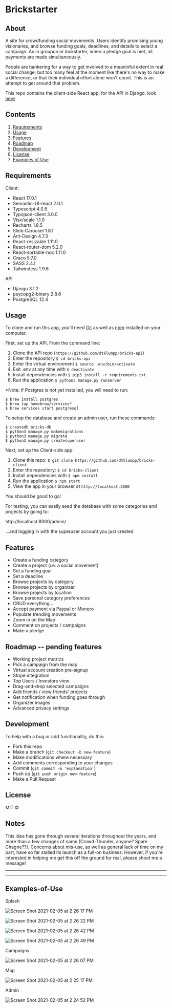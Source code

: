 # Brickstarter

## About

A site for crowdfunding social movements.  Users identify promising young visionaries, and browse funding goals, deadlines, and details to select a campaign.  As in groupon or kickstarter, when a pledge goal is met, all payments are made simultaneously.

People are hankering for a way to get involved to a meaninful extent in real social change; but too many feel at the moment like there's no way to make a difference, or that their individual effort alone won't count.  This is an attempt to get around that problem.

This repo contains the client-side React app; for the API in Django, look [here](https://github.com/dtklumpp/bricks-api)

## Contents

  1. [Requirements](#Requirements)
  1. [Usage](#Usage)
  1. [Features](#Features)
  1. [Roadmap](#Roadmap)
  1. [Development](#Development)
  1. [License](#License)
  1. [Examples of Use](#Examples-of-Use)


## Requirements

Client:
- React 17.0.1
- Semantic-UI-react 2.0.1
- Typescript 4.0.5
- Typojson-client 3.0.0
- Visx/scale 1.1.0
- Recharts 1.8.5
- Slick-Carousel 1.8.1
- Ant-Design 4.7.3
- React-resizable 1.11.0
- React-router-dom 5.2.0
- React-sortable-hoc 1.11.0
- Craco 5.7.0
- SASS 2.4.1
- Tailwindcss 1.9.6

API
- Django 3.1.2
- psycopg2-binary 2.8.6
- PostgreSQL 12.4

## Usage

To clone and run this app, you'll need [Git](https://git-scm.com) as well as [npm](http://npmjs.com) installed on your computer.

First, set up the API.  From the command line:

1. Clone the API repo (`https://github.com/dtklumpp/bricks-api`)
1. Enter the repository `$ cd bricks-api`
1. Enter the virtual environment `$ source .env/bin/activate`
1. Exit .env at any time with `$ deactivate`
1. Install dependencies with `$ pip3 install -r requirements.txt`
1. Run the application `$ python3 manage.py runserver`

*Note: if Postgres is not yet installed, you will need to run:

```
$ brew install postgres
$ brew tap homebrew/services*
$ brew services start postgresql
```

To setup the database and create an admin user, run these commands:

```
$ createdb bricks-db
$ python3 manage.py makemigrations
$ python3 manage.py migrate
$ python3 manage.py createsuperuser
```

Next, set up the Client-side app:

1. Clone this repo: `$ git clone https://github.com/dtklumpp/bricks-client`
1. Enter the repository: `$ cd bricks-client`
1. Install dependencies with `$ npm install`
1. Run the application `$ npm start`
1. View the app in your browser at `http://localhost:3000`

You should be good to go!

For testing, you can easily seed the database with some categories and projects by going to:

http://localhost:8000/admin/

...and logging in with the superuser account you just created

## Features
    
- Create a funding category
- Create a project (i.e. a social movement)
- Set a funding goal
- Set a deadline
- Browse projects by category
- Browse projects by organizer
- Browse projects by location
- Save personal category preferences
- CRUD everything...
- Accept payment via Paypal or Monero
- Populate trending movements
- Zoom in on the Map
- Comment on projects / campaigns
- Make a pledge


## Roadmap -- pending features

- Working project metrics
- Pick a campaign from the map
- Virtual account creation pre-signup
- Stripe integration
- Top Users / Investors view
- Drag-and-drop selected campaigns
- Add friends / view friends' projects
- Get notification when funding goes through
- Organizer images
- Advanced privacy settings

## Development

To help with a bug or add functionality, do this:

- Fork this repo
- Make a branch (`git checkout -b new-feature`)
- Make modifications where necessary
- Add comments corresponding to your changes
- Commit (`git commit -m 'explanation'`)
- Push up (`git push origin new-feature`)
- Make a Pull Request 

## License

MIT ©

## Notes
This idea has gone through several iterations throughout the years, and more than a few changes of name (Crowd-Thunder, anyone?  Spare Chagne??).  Concerns about mis-use, as well as general lack of time on my part, have so far stalled its launch as a full-on business.  However, if you're interested in helping me get this off the ground for real, please shoot me a message!

---
---

## Examples-of-Use

Splash

![Screen Shot 2021-02-05 at 2 26 17 PM](https://user-images.githubusercontent.com/65556316/107082864-cd437a80-67c2-11eb-9d9a-5541ef75d81f.png)

![Screen Shot 2021-02-05 at 2 26 22 PM](https://user-images.githubusercontent.com/65556316/107082873-d0d70180-67c2-11eb-9f24-f68daac98282.png)

![Screen Shot 2021-02-05 at 2 26 42 PM](https://user-images.githubusercontent.com/65556316/107082878-d3395b80-67c2-11eb-92e9-e83f7e693fd6.png)

![Screen Shot 2021-02-05 at 2 26 49 PM](https://user-images.githubusercontent.com/65556316/107082896-d7657900-67c2-11eb-854f-7a2e461b83de.png)



Campaigns

![Screen Shot 2021-02-05 at 2 26 07 PM](https://user-images.githubusercontent.com/65556316/107082912-daf90000-67c2-11eb-9f41-3e864532d4ce.png)


Map

![Screen Shot 2021-02-05 at 2 25 17 PM](https://user-images.githubusercontent.com/65556316/107082980-f2d08400-67c2-11eb-8889-8d1ad5579e3a.png)


Admin

![Screen Shot 2021-02-05 at 2 24 52 PM](https://user-images.githubusercontent.com/65556316/107082985-f532de00-67c2-11eb-8dff-558706de48e1.png)

